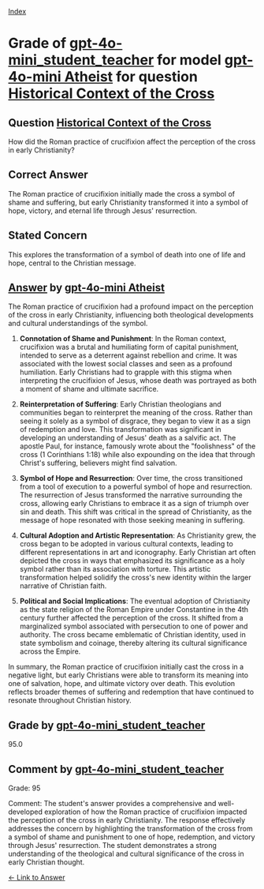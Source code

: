 
[Index](../../../../index.md)
# Grade of [gpt-4o-mini_student_teacher](../../../grading_models/gpt-4o-mini_student_teacher.md) for model [gpt-4o-mini Atheist](../../../answering_models/gpt-4o-mini_Atheist.md) for question [Historical Context of the Cross](../../../questions/Historical_Context_of_the_Cross.md)

## Question [Historical Context of the Cross](../../../questions/Historical_Context_of_the_Cross.md)
How did the Roman practice of crucifixion affect the perception of the cross in early Christianity?

## Correct Answer
The Roman practice of crucifixion initially made the cross a symbol of shame and suffering, but early Christianity transformed it into a symbol of hope, victory, and eternal life through Jesus' resurrection.

## Stated Concern
This explores the transformation of a symbol of death into one of life and hope, central to the Christian message.

## [Answer](../Historical_Context_of_the_Cross.md) by [gpt-4o-mini Atheist](../../../answering_models/gpt-4o-mini_Atheist.md)
The Roman practice of crucifixion had a profound impact on the perception of the cross in early Christianity, influencing both theological developments and cultural understandings of the symbol. 

1. **Connotation of Shame and Punishment**: In the Roman context, crucifixion was a brutal and humiliating form of capital punishment, intended to serve as a deterrent against rebellion and crime. It was associated with the lowest social classes and seen as a profound humiliation. Early Christians had to grapple with this stigma when interpreting the crucifixion of Jesus, whose death was portrayed as both a moment of shame and ultimate sacrifice.

2. **Reinterpretation of Suffering**: Early Christian theologians and communities began to reinterpret the meaning of the cross. Rather than seeing it solely as a symbol of disgrace, they began to view it as a sign of redemption and love. This transformation was significant in developing an understanding of Jesus' death as a salvific act. The apostle Paul, for instance, famously wrote about the "foolishness" of the cross (1 Corinthians 1:18) while also expounding on the idea that through Christ's suffering, believers might find salvation.

3. **Symbol of Hope and Resurrection**: Over time, the cross transitioned from a tool of execution to a powerful symbol of hope and resurrection. The resurrection of Jesus transformed the narrative surrounding the cross, allowing early Christians to embrace it as a sign of triumph over sin and death. This shift was critical in the spread of Christianity, as the message of hope resonated with those seeking meaning in suffering.

4. **Cultural Adoption and Artistic Representation**: As Christianity grew, the cross began to be adopted in various cultural contexts, leading to different representations in art and iconography. Early Christian art often depicted the cross in ways that emphasized its significance as a holy symbol rather than its association with torture. This artistic transformation helped solidify the cross's new identity within the larger narrative of Christian faith.

5. **Political and Social Implications**: The eventual adoption of Christianity as the state religion of the Roman Empire under Constantine in the 4th century further affected the perception of the cross. It shifted from a marginalized symbol associated with persecution to one of power and authority. The cross became emblematic of Christian identity, used in state symbolism and coinage, thereby altering its cultural significance across the Empire.

In summary, the Roman practice of crucifixion initially cast the cross in a negative light, but early Christians were able to transform its meaning into one of salvation, hope, and ultimate victory over death. This evolution reflects broader themes of suffering and redemption that have continued to resonate throughout Christian history.

## Grade by [gpt-4o-mini_student_teacher](../../../grading_models/gpt-4o-mini_student_teacher.md)
95.0

## Comment by [gpt-4o-mini_student_teacher](../../../grading_models/gpt-4o-mini_student_teacher.md)
Grade: 95

Comment: The student's answer provides a comprehensive and well-developed exploration of how the Roman practice of crucifixion impacted the perception of the cross in early Christianity. The response effectively addresses the concern by highlighting the transformation of the cross from a symbol of shame and punishment to one of hope, redemption, and victory through Jesus' resurrection. The student demonstrates a strong understanding of the theological and cultural significance of the cross in early Christian thought.

[&lt;- Link to Answer](../Historical_Context_of_the_Cross.md)
